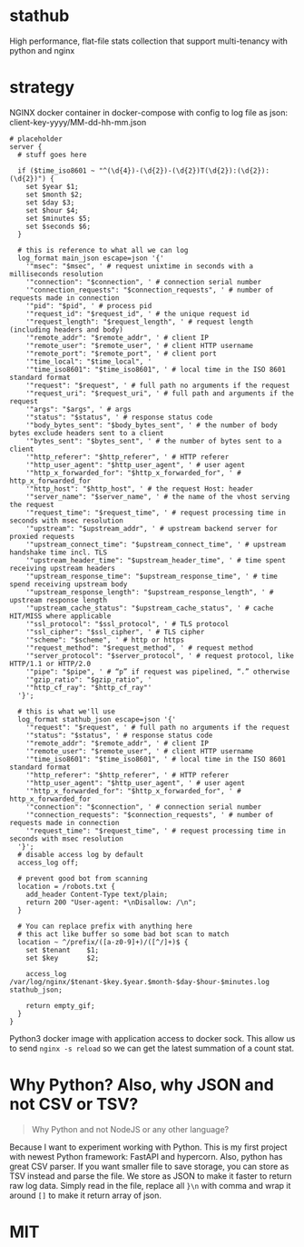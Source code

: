 # stathub
High performance, flat-file stats collection that support multi-tenancy with python and nginx

# strategy
NGINX docker container in docker-compose with config to log file as json:  client-key-yyyy/MM-dd-hh-mm.json

```nginx
# placeholder
server {
  # stuff goes here

  if ($time_iso8601 ~ "^(\d{4})-(\d{2})-(\d{2})T(\d{2}):(\d{2}):(\d{2})") {
    set $year $1;
    set $month $2;
    set $day $3;
    set $hour $4;
    set $minutes $5;
    set $seconds $6;
  }

  # this is reference to what all we can log 
  log_format main_json escape=json '{'
    '"msec": "$msec", ' # request unixtime in seconds with a milliseconds resolution
    '"connection": "$connection", ' # connection serial number
    '"connection_requests": "$connection_requests", ' # number of requests made in connection
    '"pid": "$pid", ' # process pid
    '"request_id": "$request_id", ' # the unique request id
    '"request_length": "$request_length", ' # request length (including headers and body)
    '"remote_addr": "$remote_addr", ' # client IP
    '"remote_user": "$remote_user", ' # client HTTP username
    '"remote_port": "$remote_port", ' # client port
    '"time_local": "$time_local", '
    '"time_iso8601": "$time_iso8601", ' # local time in the ISO 8601 standard format
    '"request": "$request", ' # full path no arguments if the request
    '"request_uri": "$request_uri", ' # full path and arguments if the request
    '"args": "$args", ' # args
    '"status": "$status", ' # response status code
    '"body_bytes_sent": "$body_bytes_sent", ' # the number of body bytes exclude headers sent to a client
    '"bytes_sent": "$bytes_sent", ' # the number of bytes sent to a client
    '"http_referer": "$http_referer", ' # HTTP referer
    '"http_user_agent": "$http_user_agent", ' # user agent
    '"http_x_forwarded_for": "$http_x_forwarded_for", ' # http_x_forwarded_for
    '"http_host": "$http_host", ' # the request Host: header
    '"server_name": "$server_name", ' # the name of the vhost serving the request
    '"request_time": "$request_time", ' # request processing time in seconds with msec resolution
    '"upstream": "$upstream_addr", ' # upstream backend server for proxied requests
    '"upstream_connect_time": "$upstream_connect_time", ' # upstream handshake time incl. TLS
    '"upstream_header_time": "$upstream_header_time", ' # time spent receiving upstream headers
    '"upstream_response_time": "$upstream_response_time", ' # time spend receiving upstream body
    '"upstream_response_length": "$upstream_response_length", ' # upstream response length
    '"upstream_cache_status": "$upstream_cache_status", ' # cache HIT/MISS where applicable
    '"ssl_protocol": "$ssl_protocol", ' # TLS protocol
    '"ssl_cipher": "$ssl_cipher", ' # TLS cipher
    '"scheme": "$scheme", ' # http or https
    '"request_method": "$request_method", ' # request method
    '"server_protocol": "$server_protocol", ' # request protocol, like HTTP/1.1 or HTTP/2.0
    '"pipe": "$pipe", ' # “p” if request was pipelined, “.” otherwise
    '"gzip_ratio": "$gzip_ratio", '
    '"http_cf_ray": "$http_cf_ray"'
  '}';

  # this is what we'll use
  log_format stathub_json escape=json '{'
    '"request": "$request", ' # full path no arguments if the request
    '"status": "$status", ' # response status code
    '"remote_addr": "$remote_addr", ' # client IP
    '"remote_user": "$remote_user", ' # client HTTP username
    '"time_iso8601": "$time_iso8601", ' # local time in the ISO 8601 standard format
    '"http_referer": "$http_referer", ' # HTTP referer
    '"http_user_agent": "$http_user_agent", ' # user agent
    '"http_x_forwarded_for": "$http_x_forwarded_for", ' # http_x_forwarded_for
    '"connection": "$connection", ' # connection serial number
    '"connection_requests": "$connection_requests", ' # number of requests made in connection
    '"request_time": "$request_time", ' # request processing time in seconds with msec resolution
  '}';
  # disable access log by default
  access_log off;

  # prevent good bot from scanning
  location = /robots.txt {
    add_header Content-Type text/plain;
    return 200 "User-agent: *\nDisallow: /\n";
  }

  # You can replace prefix with anything here
  # this act like buffer so some bad bot scan to match 
  location ~ ^/prefix/([a-z0-9]+)/([^/]+)$ {
    set $tenant    $1;
    set $key       $2;

    access_log /var/log/nginx/$tenant-$key.$year.$month-$day-$hour-$minutes.log stathub_json;

    return empty_gif;
  }
}
```

Python3 docker image with application access to docker sock.  This allow us to send `nginx -s reload` so we can get the latest summation of a count stat.

# Why Python?  Also, why JSON and not CSV or TSV?
> Why Python and not NodeJS or any other language?

Because I want to experiment working with Python.  This is my first project with newest Python framework: FastAPI and hypercorn.  Also, python has great CSV parser.  If you want smaller file to save storage, you can store as TSV instead and parse the file.  We store as JSON to make it faster to return raw log data. Simply read in the file, replace all `}\n` with comma and wrap it around `[]` to make it return array of json.

# MIT
